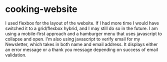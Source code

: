 # cooking-website

I used flexbox for the layout of the website. If I had more time I would have switched it to a grid/flexbox hybrid, and I may still do so in the future.  I am using a mobile-first approach and a hamburger menu that uses javascript to collapse and open.  I'm also using javascript to verify email for my Newsletter, which takes in both name and email address. It displays either an error message or a thank you message depending on success of email validation. 